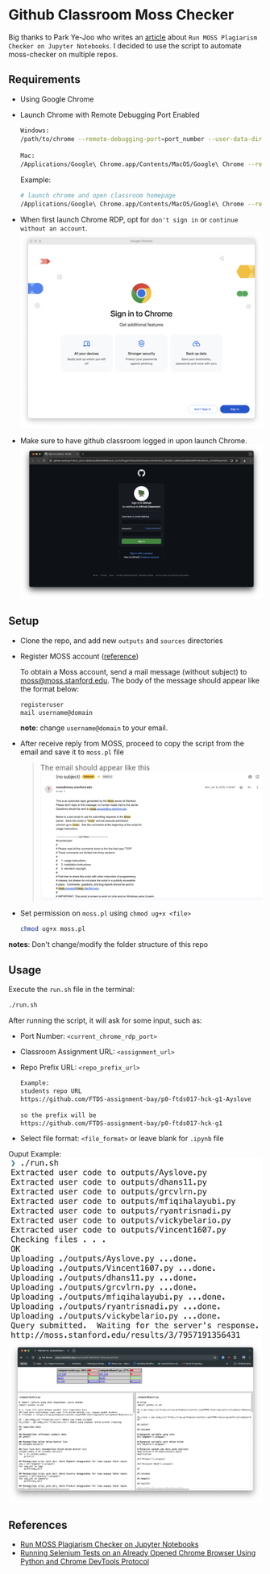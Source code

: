 # Github Classroom Moss Checker

Big thanks to Park Ye-Joo who writes an [article](https://park.is/blog_posts/20230420_running_moss_plagiarism_checker/) about `Run MOSS Plagiarism Checker on Jupyter Notebooks`. I decided to use the script to automate moss-checker on multiple repos.

## Requirements

- Using Google Chrome
- Launch Chrome with Remote Debugging Port Enabled

    ```bash
    Windows:
    /path/to/chrome --remote-debugging-port=port_number --user-data-dir=/path/to/any/directory/where/you/want/to/set/your/chrome/profile https://yoursite.com

    Mac:
    /Applications/Google\ Chrome.app/Contents/MacOS/Google\ Chrome --remote-debugging-port=port_number --user-data-dir=/path/to/any/directory/where/you/want/to/set/your/chrome/profile https://yoursite.com
    ```

    Example:

    ```bash
    # launch chrome and open classroom homepage
    /Applications/Google\ Chrome.app/Contents/MacOS/Google\ Chrome --remote-debugging-port=8989 --user-data-dir=~/chrome-rdp <https://classroom.github.com/classrooms>
    ```

- When first launch Chrome RDP, opt for `don't sign in` or `continue without an account`.
    ![alt text](image5.png)

- Make sure to have github classroom logged in upon launch Chrome.
    ![alt text](image4.png)

## Setup

- Clone the repo, and add new `outputs` and `sources` directories

- Register MOSS account ([reference](https://theory.stanford.edu/~aiken/moss/))

    To obtain a Moss account, send a mail message (without subject) to <moss@moss.stanford.edu>. The body of the message should appear like the format below:

    ```text
    registeruser
    mail username@domain
    ```

    **note**: change `username@domain` to your email.
- After receive reply from MOSS, proceed to copy the script from the email and save it to `moss.pl` file

    > The email should appear like this
    ![alt text](image1.png)

- Set permission on `moss.pl` using `chmod ug+x <file>`

    ```bash
    chmod ug+x moss.pl
    ```

**notes**: Don't change/modify the folder structure of this repo

## Usage

Execute the `run.sh` file in the terminal:

```bash
./run.sh
```

After running the script, it will ask for some input, such as:

- Port Number: `<current_chrome_rdp_port>`
- Classroom Assignment URL: `<assignment_url>`
- Repo Prefix URL: `<repo_prefix_url>`

    ```text
    Example:
    students repo URL
    https://github.com/FTDS-assignment-bay/p0-ftds017-hck-g1-Ayslove
    
    so the prefix will be
    https://github.com/FTDS-assignment-bay/p0-ftds017-hck-g1
    ```

- Select file format: `<file_format>` or leave blank for `.ipynb` file

Ouput Example:
![alt text](image2.png)
![alt text](image6.png)

## References

- [Run MOSS Plagiarism Checker on Jupyter Notebooks](https://park.is/blog_posts/20230420_running_moss_plagiarism_checker)
- [Running Selenium Tests on an Already Opened Chrome Browser Using Python and Chrome DevTools Protocol](https://www.linkedin.com/pulse/running-selenium-tests-already-opened-chrome-browser-using-kabir)
